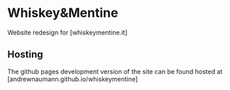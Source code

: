 # Whiskey&Mentine

Website redesign for [whiskeymentine.it]

## Hosting

The github pages development version of the site
can be found hosted at [andrewnaumann.github.io/whiskeymentine]